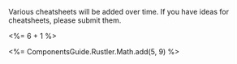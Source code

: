 Various cheatsheets will be added over time. If you have ideas for cheatsheets, please submit them.

<p><%= 6 + 1 %></p>
<p><%= ComponentsGuide.Rustler.Math.add(5, 9) %></p>
